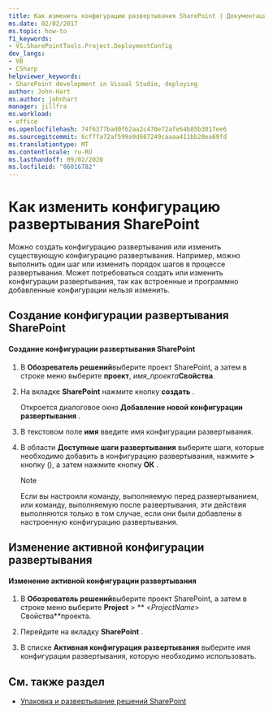 ```yaml
---
title: Как изменить конфигурацию развертывания SharePoint | Документация Майкрософт
ms.date: 02/02/2017
ms.topic: how-to
f1_keywords:
- VS.SharePointTools.Project.DeploymentConfig
dev_langs:
- VB
- CSharp
helpviewer_keywords:
- SharePoint development in Visual Studio, deploying
author: John-Hart
ms.author: johnhart
manager: jillfra
ms.workload:
- office
ms.openlocfilehash: 74f6377bad0f62aa2c470e72afe64b85b3017ee6
ms.sourcegitcommit: 6cfffa72af599a9d667249caaaa411bb28ea69fd
ms.translationtype: MT
ms.contentlocale: ru-RU
ms.lasthandoff: 09/02/2020
ms.locfileid: "86016782"
---
```

# <a name="how-to-edit-a-sharepoint-deployment-configuration"></a>Как изменить конфигурацию развертывания SharePoint
  Можно создать конфигурацию развертывания или изменить существующую конфигурацию развертывания. Например, можно выполнить один шаг или изменить порядок шагов в процессе развертывания. Может потребоваться создать или изменить конфигурации развертывания, так как встроенные и программно добавленные конфигурации нельзя изменить.

## <a name="create-a-sharepoint-deployment-configuration"></a>Создание конфигурации развертывания SharePoint

#### <a name="to-create-a-sharepoint-deployment-configuration"></a>Создание конфигурации развертывания SharePoint

1. В **Обозреватель решений**выберите проект SharePoint, а затем в строке меню выберите **проект**, _имя_проекта_**Свойства**.

2. На вкладке **SharePoint** нажмите кнопку **создать** .

     Откроется диалоговое окно **Добавление новой конфигурации развертывания** .

3. В текстовом поле **имя** введите имя конфигурации развертывания.

4. В области **Доступные шаги развертывания** выберите шаги, которые необходимо добавить в конфигурацию развертывания, нажмите **>** кнопку (), а затем нажмите кнопку **ОК** .

    > [!NOTE]
    > Если вы настроили команду, выполняемую перед развертыванием, или команду, выполняемую после развертывания, эти действия выполняются только в том случае, если они были добавлены в настроенную конфигурацию развертывания.

## <a name="change-the-active-deployment-configuration"></a>Изменение активной конфигурации развертывания

#### <a name="to-change-the-active-deployment-configuration"></a>Изменение активной конфигурации развертывания

1. В **Обозреватель решений**выберите проект SharePoint, а затем в строке меню выберите **Project**  >  ** \<*ProjectName*> Свойства**проекта.

2. Перейдите на вкладку **SharePoint** .

3. В списке **Активная конфигурация развертывания** выберите имя конфигурации развертывания, которую необходимо использовать.

## <a name="see-also"></a>См. также раздел
- [Упаковка и развертывание решений SharePoint](../sharepoint/packaging-and-deploying-sharepoint-solutions.md)
